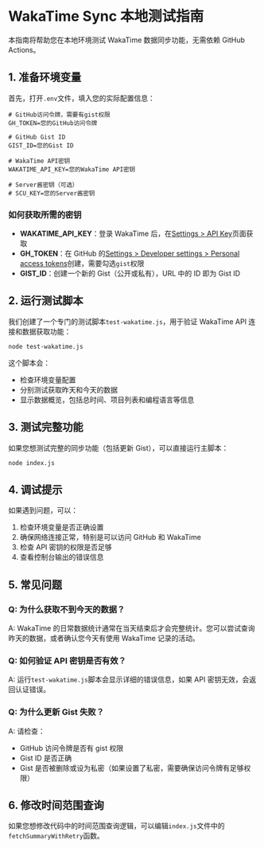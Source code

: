 # WakaTime Sync 本地测试指南

本指南将帮助您在本地环境测试 WakaTime 数据同步功能，无需依赖 GitHub Actions。

## 1. 准备环境变量

首先，打开`.env`文件，填入您的实际配置信息：

```
# GitHub访问令牌，需要有gist权限
GH_TOKEN=您的GitHub访问令牌

# GitHub Gist ID
GIST_ID=您的Gist ID

# WakaTime API密钥
WAKATIME_API_KEY=您的WakaTime API密钥

# Server酱密钥（可选）
# SCU_KEY=您的Server酱密钥
```

### 如何获取所需的密钥

- **WAKATIME_API_KEY**：登录 WakaTime 后，在[Settings > API Key](https://wakatime.com/settings/api-key)页面获取
- **GH_TOKEN**：在 GitHub 的[Settings > Developer settings > Personal access tokens](https://github.com/settings/tokens)创建，需要勾选`gist`权限
- **GIST_ID**：创建一个新的 Gist（公开或私有），URL 中的 ID 即为 Gist ID

## 2. 运行测试脚本

我们创建了一个专门的测试脚本`test-wakatime.js`，用于验证 WakaTime API 连接和数据获取功能：

```bash
node test-wakatime.js
```

这个脚本会：

- 检查环境变量配置
- 分别测试获取昨天和今天的数据
- 显示数据概览，包括总时间、项目列表和编程语言等信息

## 3. 测试完整功能

如果您想测试完整的同步功能（包括更新 Gist），可以直接运行主脚本：

```bash
node index.js
```

## 4. 调试提示

如果遇到问题，可以：

1. 检查环境变量是否正确设置
2. 确保网络连接正常，特别是可以访问 GitHub 和 WakaTime
3. 检查 API 密钥的权限是否足够
4. 查看控制台输出的错误信息

## 5. 常见问题

### Q: 为什么获取不到今天的数据？

A: WakaTime 的日常数据统计通常在当天结束后才会完整统计。您可以尝试查询昨天的数据，或者确认您今天有使用 WakaTime 记录的活动。

### Q: 如何验证 API 密钥是否有效？

A: 运行`test-wakatime.js`脚本会显示详细的错误信息，如果 API 密钥无效，会返回认证错误。

### Q: 为什么更新 Gist 失败？

A: 请检查：

- GitHub 访问令牌是否有 gist 权限
- Gist ID 是否正确
- Gist 是否被删除或设为私密（如果设置了私密，需要确保访问令牌有足够权限）

## 6. 修改时间范围查询

如果您想修改代码中的时间范围查询逻辑，可以编辑`index.js`文件中的`fetchSummaryWithRetry`函数。
